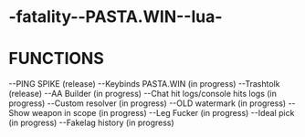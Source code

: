 # -fatality--PASTA.WIN--lua-

# FUNCTIONS
--PING SPIKE (release)
--Keybinds PASTA.WIN (in progress)
--Trashtolk (release)
--AA Builder (in progress)
--Chat hit logs/console hits logs (in progress)
--Сustom resolver (in progress)
--OLD watermark (in progress)
--Show weapon in scope (in progress)
--Leg Fucker (in progress)
--Ideal pick (in progress)
--Fakelag history (in progress)
